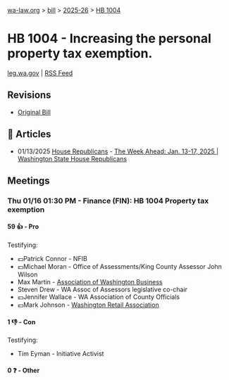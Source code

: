 [wa-law.org](/) > [bill](/bill/) > [2025-26](/bill/2025-26/) > [HB 1004](/bill/2025-26/hb/1004/)

# HB 1004 - Increasing the personal property tax exemption.
[leg.wa.gov](https://app.leg.wa.gov/billsummary?BillNumber=1004&Year=2025&Initiative=false) | [RSS Feed](./rss.xml)

## Revisions
* [Original Bill](1/)

## 📰 Articles
* 01/13/2025 [House Republicans](/org/house_republicans/) - [The Week Ahead: Jan. 13-17, 2025 | Washington State House Republicans](https://houserepublicans.wa.gov/week/the-week-ahead-jan-13-17-2025/#:~:text=HB%201004)

## Meetings
### Thu 01/16 01:30 PM - Finance (FIN): HB 1004 Property tax exemption
#### 59 👍 - Pro
Testifying:
* 💵Patrick Connor - NFIB
* 💵Michael Moran - Office of Assessments/King County Assessor John Wilson
* Max Martin - [Association of Washington Business](/org/association_of_washington_business/)
* Steven Drew - WA Assoc of Assessors legislative co-chair
* 💵Jennifer Wallace - WA Association of County Officials
* 💵Mark Johnson - [Washington Retail Association](/org/washington_retail_association/)

#### 1 👎 - Con
Testifying:
* Tim Eyman - Initiative Activist

#### 0 ❓ - Other
